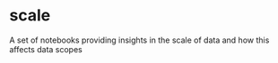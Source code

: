 # scale
A set of notebooks providing insights in the scale of data and how this affects data scopes
